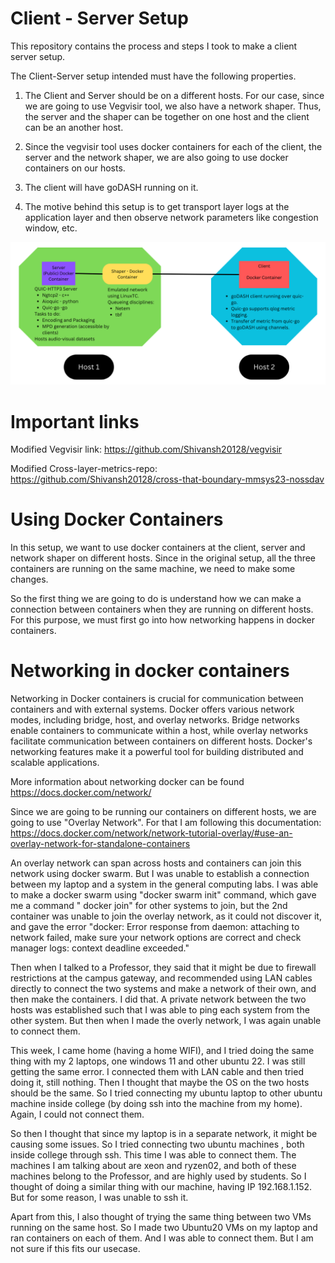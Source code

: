 # Client - Server Setup 
 This repository contains the process and steps I took to make a client server setup.

 The Client-Server setup intended must have the following properties.

 1. The Client and Server should be on a different hosts. For our case, since we are going to use Vegvisir tool, we also have a network shaper. Thus, the server and the shaper can be together on one host and the client can be an another host.

 2. Since the vegvisir tool uses docker containers for each of the client, the server and the network shaper, we are also going to use docker containers on our hosts.

 3. The client will have goDASH running on it.

 4. The motive behind this setup is to get transport layer logs at the application layer and then observe network parameters like congestion window, etc.

![Alt text](https://github.com/Shivansh20128/Client-Server-Setup/blob/7791c4c565b21b03a2889996daf7c692a49fe648/setup.png)
# Important links

Modified Vegvisir link: https://github.com/Shivansh20128/vegvisir

Modified Cross-layer-metrics-repo: https://github.com/Shivansh20128/cross-that-boundary-mmsys23-nossdav

 
 # Using Docker Containers

 In this setup, we want to use docker containers at the client, server and network shaper on different hosts. Since in the original setup, all the three containers are running on the same machine, we need to make some changes.

 So the first thing we are going to do is understand how we can make a connection between containers when they are running on different hosts. For this purpose, we must first go into how networking happens in docker containers.

 # Networking in docker containers

 Networking in Docker containers is crucial for communication between containers and with external systems. Docker offers various network modes, including bridge, host, and overlay networks. Bridge networks enable containers to communicate within a host, while overlay networks facilitate communication between containers on different hosts. Docker's networking features make it a powerful tool for building distributed and scalable applications.

 More information about networking docker can be found https://docs.docker.com/network/

 Since we are going to be running our containers on different hosts, we are going to use "Overlay Network".
 For that I am following this documentation: https://docs.docker.com/network/network-tutorial-overlay/#use-an-overlay-network-for-standalone-containers

An overlay network can span across hosts and containers can join this network using docker swarm. But I was unable to establish a connection between my laptop and a system in the general computing labs. I was able to make a docker swarm using "docker swarm init" command, which gave me a command " docker join" for other systems to join, but the 2nd container was unable to join the overlay network, as it could not discover it, and gave the error "docker: Error response from daemon: attaching to network failed, make sure your network options are correct and check manager logs: context deadline exceeded."


Then when I talked to a Professor, they said that it might be due to firewall restrictions at the campus gateway, and recommended using LAN cables directly to connect the two systems and make a network of their own, and then make the containers. I did that. A private network between the two hosts was established such that I was able to ping each system from the other system. But then when I made the overly network, I was again unable to connect them.


This week, I came home (having a home WIFI), and I tried doing the same thing with my 2 laptops, one windows 11 and other ubuntu 22. I was still getting the same error. I connected them with LAN cable and then tried doing it, still nothing.
Then I thought that maybe the OS on the two hosts should be the same. So I tried connecting my ubuntu laptop to other ubuntu machine inside college (by doing ssh into the machine from my home). Again, I could not connect them.

So then I thought that since my laptop is in a separate network, it might be causing some issues. So I tried connecting two ubuntu machines ,  both inside college through ssh. This time I was able to connect them. The machines I am talking about are xeon and ryzen02, and both of these machines belong to the Professor, and are highly used by students. So I thought of doing a similar thing with our machine, having IP 192.168.1.152. But for some reason, I was unable to ssh it.

Apart from this, I also thought of trying the same thing between two VMs running on the same host. So I made two Ubuntu20 VMs on my laptop and ran containers on each of them. And I was able to connect them. But I am not sure if this fits our usecase.


